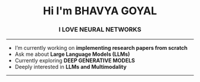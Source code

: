 <h1 align="center">Hi I'm BHAVYA GOYAL</h1>
<h3 align="center">I LOVE NEURAL NETWORKS</h3>

---

- I’m currently working on **implementing research papers from scratch**
- Ask me about **Large Language Models (LLMs)**
- Currently exploring **DEEP GENERATIVE MODELS**
- Deeply interested in **LLMs and Multimodality**

---




